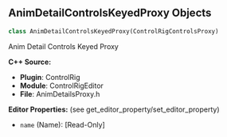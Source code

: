## AnimDetailControlsKeyedProxy Objects

```python
class AnimDetailControlsKeyedProxy(ControlRigControlsProxy)
```

Anim Detail Controls Keyed Proxy

**C++ Source:**

- **Plugin**: ControlRig
- **Module**: ControlRigEditor
- **File**: AnimDetailsProxy.h

**Editor Properties:** (see get_editor_property/set_editor_property)

- ``name`` (Name):  [Read-Only]

<a id="unreal.AnimDetailControlsProxyFloat"></a>